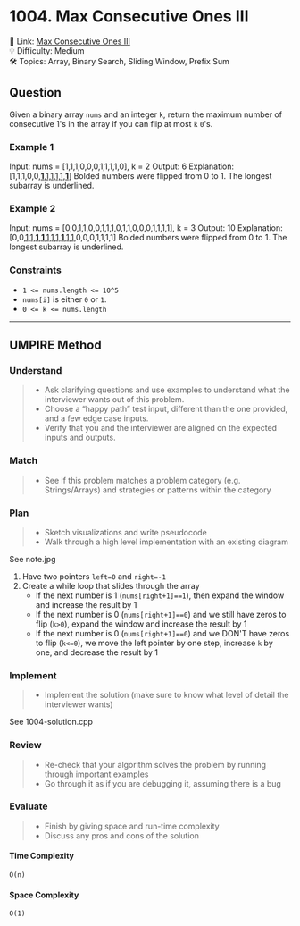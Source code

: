 # 1004. Max Consecutive Ones III

🔗 Link: [Max Consecutive Ones III](https://leetcode.com/problems/max-consecutive-ones-iii/description/)<br>
💡 Difficulty: Medium<br>
🛠️ Topics: Array, Binary Search, Sliding Window, Prefix Sum<br>

## Question

Given a binary array `nums` and an integer `k`, return the maximum number of consecutive 1's in the array if you can flip at most `k` `0`'s.

### Example 1

Input: nums = [1,1,1,0,0,0,1,1,1,1,0], k = 2
Output: 6
Explanation: [1,1,1,0,0,<ins>**1**,1,1,1,1,**1**</ins>]
Bolded numbers were flipped from 0 to 1. The longest subarray is underlined.

### Example 2

Input: nums = [0,0,1,1,0,0,1,1,1,0,1,1,0,0,0,1,1,1,1], k = 3
Output: 10
Explanation: [0,0,<ins>1,1,**1**,**1**,1,1,1,**1**,1,1</ins>,0,0,0,1,1,1,1]
Bolded numbers were flipped from 0 to 1. The longest subarray is underlined.

### Constraints

* `1 <= nums.length <= 10^5`
* `nums[i]` is either `0` or `1`.
* `0 <= k <= nums.length`

---

## UMPIRE Method

### Understand

> - Ask clarifying questions and use examples to understand what the interviewer wants out of this problem.
> - Choose a “happy path” test input, different than the one provided, and a few edge case inputs. 
> - Verify that you and the interviewer are aligned on the expected inputs and outputs.

### Match
> - See if this problem matches a problem category (e.g. Strings/Arrays) and strategies or patterns within the category

### Plan
> - Sketch visualizations and write pseudocode
> - Walk through a high level implementation with an existing diagram

See note.jpg
1. Have two pointers `left=0` and `right=-1`
2. Create a while loop that slides through the array
    * If the next number is 1 (`nums[right+1]==1`), then expand the window and increase the result by 1
    * If the next number is 0 (`nums[right+1]==0`) and we still have zeros to flip (`k>0`), expand the window and increase the result by 1
    * If the next number is 0 (`nums[right+1]==0`) and we DON'T have zeros to flip (`k<=0`), we move the left pointer by one step, increase `k` by one, and decrease the result by 1

### Implement
> - Implement the solution (make sure to know what level of detail the interviewer wants)

See 1004-solution.cpp

### Review
> - Re-check that your algorithm solves the problem by running through important examples
> - Go through it as if you are debugging it, assuming there is a bug

### Evaluate
> - Finish by giving space and run-time complexity
> - Discuss any pros and cons of the solution

#### Time Complexity

`O(n)`

#### Space Complexity

`O(1)`